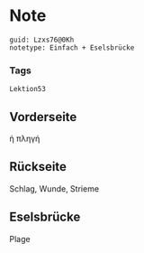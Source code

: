 # Note
```
guid: Lzxs76@0Kh
notetype: Einfach + Eselsbrücke
```

### Tags
```
Lektion53
```

## Vorderseite
ἡ πληγή

## Rückseite
Schlag, Wunde, Strieme

## Eselsbrücke
Plage
